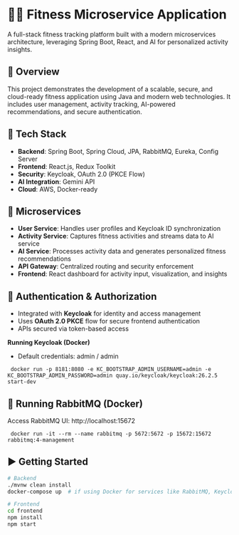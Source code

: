 # 🏋️‍♀️ Fitness Microservice Application

A full-stack fitness tracking platform built with a modern microservices architecture, leveraging Spring Boot, React, and AI for personalized activity insights.

## 📌 Overview

This project demonstrates the development of a scalable, secure, and cloud-ready fitness application using Java and modern web technologies. It includes user management, activity tracking, AI-powered recommendations, and secure authentication.

## 🧰 Tech Stack

- **Backend**: Spring Boot, Spring Cloud, JPA, RabbitMQ, Eureka, Config Server  
- **Frontend**: React.js, Redux Toolkit  
- **Security**: Keycloak, OAuth 2.0 (PKCE Flow)  
- **AI Integration**: Gemini API  
- **Cloud**: AWS, Docker-ready  

## 🧩 Microservices

- **User Service**: Handles user profiles and Keycloak ID synchronization  
- **Activity Service**: Captures fitness activities and streams data to AI service  
- **AI Service**: Processes activity data and generates personalized fitness recommendations  
- **API Gateway**: Centralized routing and security enforcement  
- **Frontend**: React dashboard for activity input, visualization, and insights  

## 🔐 Authentication & Authorization

- Integrated with **Keycloak** for identity and access management  
- Uses **OAuth 2.0 PKCE** flow for secure frontend authentication  
- APIs secured via token-based access

**Running Keycloak (Docker)**
- Default credentials: admin / admin
<pre lang="bash"><code> docker run -p 8181:8080 -e KC_BOOTSTRAP_ADMIN_USERNAME=admin -e KC_BOOTSTRAP_ADMIN_PASSWORD=admin quay.io/keycloak/keycloak:26.2.5 start-dev</code></pre>


## 🐇 Running RabbitMQ (Docker)
Access RabbitMQ UI: http://localhost:15672
<pre lang="bash"><code> docker run -it --rm --name rabbitmq -p 5672:5672 -p 15672:15672 rabbitmq:4-management </code></pre>

## ▶️ Getting Started
  
```bash
# Backend
./mvnw clean install
docker-compose up  # if using Docker for services like RabbitMQ, Keycloak

# Frontend
cd frontend
npm install
npm start

